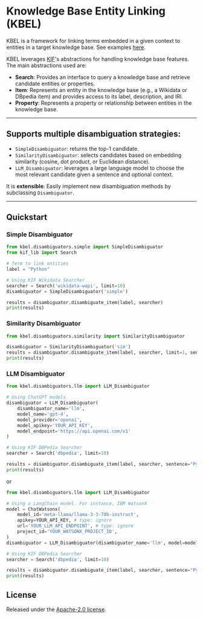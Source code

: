 # Knowledge Base Entity Linking (KBEL)

KBEL is a framework for linking terms embedded in a given context to entities in a target knowledge base. See examples [here](./examples/demo.ipynb).

KBEL leverages [KIF](https://github.com/IBM/kif)'s abstractions for handling knowledge base features. The main abstractions used are:
- **Search**: Provides an interface to query a knowledge base and retrieve candidate entities or properties.
- **Item**: Represents an entity in the knowledge base (e.g., a Wikidata or DBpedia item) and provides access to its label, description, and IRI.
- **Property**: Represents a property or relationship between entities in the knowledge base.
---

## Supports multiple disambiguation strategies:
  - `SimpleDisambiguator`: returns the top-1 candidate.
  - `SimilarityDisambiguator`: selects candidates based on embedding similarity (cosine, dot product, or Euclidean distance).
  - `LLM_Disambiguator`: leverages a large language model to choose the most relevant candidate given a sentence and optional context.

It is **extensible**: Easily implement new disambiguation methods by subclassing `Disambiguator`.

---

## Quickstart

### Simple Disambiguator

```python
from kbel.disambiguators.simple import SimpleDisambiguator
from kif_lib import Search

# Term to link entities
label = "Python"

# Using KIF Wikidata Searcher
searcher = Search('wikidata-wapi', limit=10)
disambiguator = SimpleDisambiguator('simple')

results = disambiguator.disambiguate_item(label, searcher)
print(results)
```

### Similarity Disambiguator
```python
from kbel.disambiguators.similarity import SimilarityDisambiguator

disambiguator = SimilarityDisambiguator('sim')
results = disambiguator.disambiguate_item(label, searcher, limit=1, sentence="Python is used for coding")
print(results)
```

### LLM Disambiguator

```python
from kbel.disambiguators.llm import LLM_Disambiguator

# Using ChatGPT models
disambiguator = LLM_Disambiguator(
    disambiguator_name='llm',
    model_name='gpt-4',
    model_provider='openai',
    model_apikey='YOUR_API_KEY',
    model_endpoint='https://api.openai.com/v1'
)

# Using KIF DBPedia Searcher
searcher = Search('dbpedia', limit=10)

results = disambiguator.disambiguate_item(label, searcher, sentence="Python is used for coding")
print(results)
```

or

```python
from kbel.disambiguators.llm import LLM_Disambiguator

# Using a LangChain model. For instance, IBM WatsonX
model = ChatWatsonx(
    model_id='meta-llama/llama-3-3-70b-instruct',
    apikey=YOUR_API_KEY, # type: ignore
    url='YOUR_LLM_API_ENDPOINT', # type: ignore
    project_id='YOUR_WATSONX_PROJECT_ID',
)
disambiguator = LLM_Disambiguator(disambiguator_name='llm', model=model)

# Using KIF DBPedia Searcher
searcher = Search('dbpedia', limit=10)

results = disambiguator.disambiguate_item(label, searcher, sentence="Python is used for coding")
print(results)
```

## License

Released under the [Apache-2.0 license](./LICENSE).
